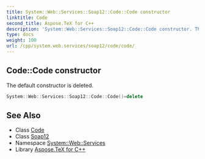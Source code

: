 ```yaml
---
title: System::Web::Services::Soap12::Code::Code constructor
linktitle: Code
second_title: Aspose.TeX for C++
description: 'System::Web::Services::Soap12::Code::Code constructor. The default constructor is deleted in C++.'
type: docs
weight: 100
url: /cpp/system.web.services/soap12/code/code/
---
```

## Code::Code constructor


The default constructor is deleted.

```cpp
System::Web::Services::Soap12::Code::Code()=delete
```

## See Also

* Class [Code](../)
* Class [Soap12](../../)
* Namespace [System::Web::Services](../../../)
* Library [Aspose.TeX for C++](../../../../)
